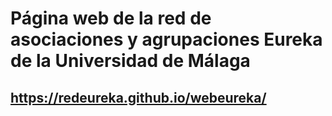 # Página web de la red de asociaciones y agrupaciones Eureka de la Universidad de Málaga
## https://redeureka.github.io/webeureka/
